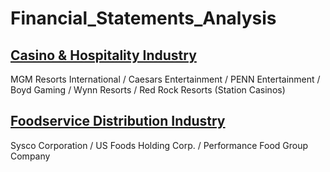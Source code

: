 # Financial_Statements_Analysis
## [Casino & Hospitality Industry](Casino_Hospitability_Industry_Analysis/Casino_Hospitality_Industry_Analysis.pdf) 
MGM Resorts International / Caesars Entertainment / PENN Entertainment / Boyd Gaming / Wynn Resorts / Red Rock Resorts (Station Casinos)
## [Foodservice Distribution Industry](Foodservice_Distribution_Industry_Analysis/Foodservice_Distribution_Industry_Analysis.pdf) 
Sysco Corporation / US Foods Holding Corp. / Performance Food Group Company
